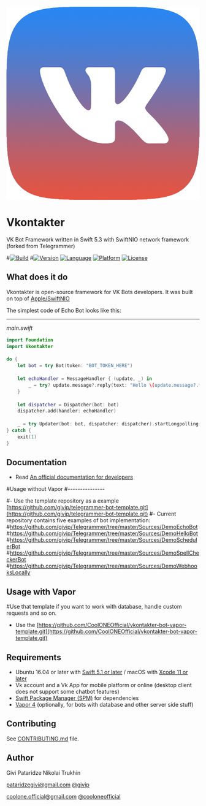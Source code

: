 <p align="center"><img src="logo.png" alt="Vkontakter logo"></p>

# Vkontakter
VK Bot Framework written in Swift 5.3 with SwiftNIO network framework (forked from Telegrammer)

#[![Build](https://circleci.com/gh/givip/Telegrammer/tree/master.svg?style=shield&circle-token=04a84114573c1c6b3039ef82b88e54f1f6b8c512)](https://circleci.com/gh/givip/Telegrammer)
#[![Version](https://img.shields.io/badge/version-1.0.0-blue.svg)](https://github.com/givip/Telegrammer/releases)
[![Language](https://img.shields.io/badge/language-Swift%205.1-orange.svg)](https://swift.org/download/)
[![Platform](https://img.shields.io/badge/platform-Linux%20/%20macOS-ffc713.svg)](https://swift.org/download/)
[![License](https://img.shields.io/badge/license-MIT-lightgrey.svg)](https://github.com/CoolONEOfficial/Vkontakter/blob/master/LICENSE)


What does it do
---------------

Vkontakter is open-source framework for VK Bots developers.
It was built on top of [Apple/SwiftNIO](https://github.com/apple/swift-nio)

The simplest code of Echo Bot looks like this:

-------------
_main.swift_
```swift
import Foundation
import Vkontakter

do {
    let bot = try Bot(token: "BOT_TOKEN_HERE")

    let echoHandler = MessageHandler { (update, _) in
        _ = try? update.message?.reply(text: "Hello \(update.message?.from?.firstName ?? "anonymous")", from: bot)
    }

    let dispatcher = Dispatcher(bot: bot)
    dispatcher.add(handler: echoHandler)

    _ = try Updater(bot: bot, dispatcher: dispatcher).startLongpolling().wait()
} catch {
    exit(1)
}
```

Documentation
---------------

- Read [An official documentation for developers](https://vk.com/dev/bots)

#Usage without Vapor
#---------------

#- Use the template repository as a example [https://github.com/givip/telegrammer-bot-template.git](https://github.com/givip/telegrammer-bot-template.git)
#- Current repository contains five examples of bot implementation:
#https://github.com/givip/Telegrammer/tree/master/Sources/DemoEchoBot
#https://github.com/givip/Telegrammer/tree/master/Sources/DemoHelloBot
#https://github.com/givip/Telegrammer/tree/master/Sources/DemoSchedulerBot
#https://github.com/givip/Telegrammer/tree/master/Sources/DemoSpellCheckerBot
#https://github.com/givip/Telegrammer/tree/master/Sources/DemoWebhooksLocally

Usage with Vapor
---------------

#Use that template if you want to work with database, handle custom requests and so on.

- Use the  [https://github.com/CoolONEOfficial/vkontakter-bot-vapor-template.git](https://github.com/CoolONEOfficial/vkontakter-bot-vapor-template.git)

Requirements
---------------

- Ubuntu 16.04 or later with [Swift 5.1 or later](https://swift.org/getting-started/) / macOS with [Xcode 11 or later](https://swift.org/download/)
- Vk account and a Vk App for mobile platform or online (desktop client does not support some chatbot features)
- [Swift Package Manager (SPM)](https://github.com/apple/swift-package-manager/blob/master/Documentation/Usage.md) for dependencies 
- [Vapor 4](https://vapor.codes) (optionally, for bots with database and other server side stuff)

Contributing
---------------

See [CONTRIBUTING.md](CONTRIBUTING.md) file.

Author
---------------

Givi Pataridze
Nikolai Trukhin

[pataridzegivi@gmail.com](mailto:pataridzegivi@gmail.com)
[@givip](tg://user?id=53581534)

[coolone.official@gmail.com](mailto:coolone.official@gmail.com)
[@cooloneofficial](tg://user?id=356008384)
